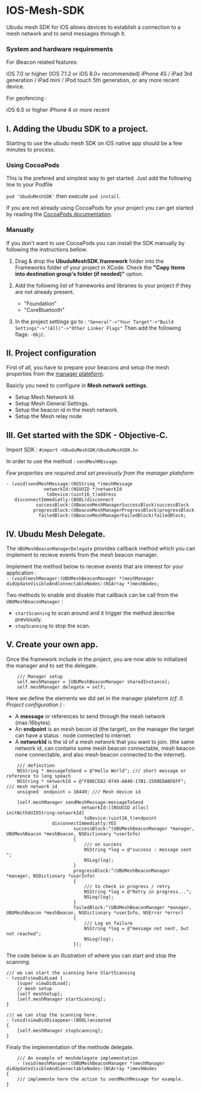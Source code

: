 # IOS-Mesh-SDK

Ubudu mesh SDK for iOS allows devices to establish a connection to a mesh network and to send messages through it.

### System and hardware requirements

For iBeacon related features:

iOS 7.0 or higher (IOS 7.1.2 or iOS 8.0+ recommended)
iPhone 4S / iPad 3rd generation / iPad mini / iPod touch 5th generation, or any more recent device.

For geofencing :

iOS 6.0 or higher
iPhone 4 or more recent

## I. Adding the Ubudu SDK to a project.

Starting to use the ubudu mesh SDK on iOS native app should be a few minutes to process.

### Using CocoaPods

This is the prefered and simplest way to get started. Just add the following line to your Podfile

`pod 'UbuduMeshSDK'` then execute `pod install`.

If you are not already using CocoaPods for your project you can get started by reading the [CocoaPods documentation](https://guides.cocoapods.org/).


### Manually

If you don't want to use CocoaPods you can install the SDK manually by following the instructions bellow.

1. Drag & drop the **UbuduMeshSDK.framework** folder into the Frameworks folder of your project in XCode. Check the **"Copy items into destination group's folder (if needed)"** option.

2. Add the following list of frameworks and libraries to your project if they are not already present.

	- "Foundation"
	- "CoreBluetooth"

3. In the project settings go to : `"General"->"Your Target"->"Build Settings"->"(All)"->"Other Linker Flags"` Then add the following flags: `-ObjC`.


## II. Project configuration

First of all, you have to prepare your beacons and setup the mesh properties from the [manager plateform](https://manager.ubudu.com/).

Basicly you need to configure in **Mesh network settings**.

- Setup Mesh Network Id.
- Setup Mesh General Settings.
- Setup the beacon id in the mesh network.
- Setup the Mesh relay node


## III. Get started with the SDK - Objective-C.


Import SDK : `#import <UbuduMeshSDK/UbuduMeshSDK.h>`

In order to use the method :
`sendMeshMEssage`.

_Few properties are required and set previously from the manager plateform_

```
- (void)sendMeshMessage:(NSString *)meshMessage
              networkId:(NSUUID *)networkId
               toDevice:(uint16_t)address
   disconnectImmediatly:(BOOL)disconnect
           successBlock:(UBeaconMeshManagerSuccessBlock)successBlock
          progressBlock:(UBeaconMeshManagerProgressBlock)progressBlock
            failedBlock:(UBeaconMeshManagerFailedBlock)failedBlock;
```


## IV. Ubudu Mesh Delegate.

The `UBUMeshBeaconManagerDelegate` provides callback method which you can implement to recieve events from the mesh beacon manager.

Implement the method below to receive events that are interest for your application :  
`- (void)meshManager:(UBUMeshBeaconManager *)meshManager didUpdateVisibleAndConnectableNodes:(NSArray *)meshNodes;`

Two methods to enable and disable that callback can be call from the `UBUMeshBeaconManager` :

- `startScanning` to scan around and it trigger the method describe previously.
- `stopScanning` to stop the scan.


## V. Create your own app.

Once the framework include in the project, you are now able to initialized the manager and to set the delegate.

```
	/// Manager setup
    self.meshManager = [UBUMeshBeaconManager sharedInstance];
    self.meshManager.delegate = self;
```

Here we define the elements we did set in the manager plateform *(cf: II. Project configuration )* :

- A **message** or references to send through the mesh network (max:16bytes).
- An **endpoint** is an mesh becon id (the target), on the manager the target can have a status : node connected to internet.
- A **networkId** is the id of a mesh network that you want to join. (the same network id, can contains some mesh beacon connectable, mesh beacon none connectable, and also mesh beacon connected to the internet).

```
    /// definition
    NSString * messageToSend = @"Hello World"; /// short message or reference to long speach
    NSString * networkId = @"F80ECE82-9749-A840-17B1-1500EDABF6FF"; /// mesh network id
    unsigned  endpoint = 16449; /// Mesh device id
    
    [self.meshManager sendMeshMessage:messageToSend
                            networkId:[[NSUUID alloc] initWithUUIDString:networkId]
                             toDevice:(uint16_t)endpoint
                 disconnectImmediatly:YES
                         successBlock:^(UBUMeshBeaconManager *manager, UBUMeshBeacon *meshBeacon, NSDictionary *userInfo)
                         {
                             /// on success
                             NSString *log = @"success : message sent ";
                             NSLog(log);
                         }
                         progressBlock:^(UBUMeshBeaconManager *manager, NSDictionary *userInfo)
                         {
                             /// to check in progress / retry
                             NSString *log = @"Retry in progress...";
                             NSLog(log);
                         }
                         failedBlock:^(UBUMeshBeaconManager *manager, UBUMeshBeacon *meshBeacon, NSDictionary *userInfo, NSError *error)
                         {
                             /// Log on failure
                             NSString *log = @"message not sent, but not reached";
                             NSLog(log);
                         }]; 
```

The code below is an illustration of where you can start and stop the scanning.

``` 
/// we can start the scanning here StartScanning
- (void)viewDidLoad {
    [super viewDidLoad];
    // mesh setup
    [self meshSetup];
    [self.meshManager startScanning];
}

/// we can stop the scanning here.
- (void)viewDidDisappear:(BOOL)animated
{
    [self.meshManager stopScanning];
}
```

Finaly the implementation of the methode delegate.

```
	/// An example of meshdelegate implementation
	- (void)meshManager:(UBUMeshBeaconManager *)meshManager didUpdateVisibleAndConnectableNodes:(NSArray *)meshNodes
{
	/// implemente here the action to sendMeshMessage for example.
}
```


